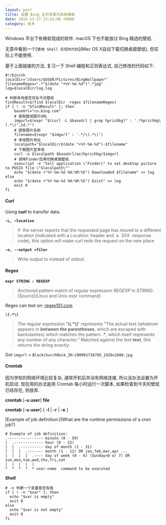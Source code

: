 ```yaml
---
layout: post
title: 设置 Bing 主页背景为系统桌面
date: 2016-11-27 13:41:00 +0800
category: 技术
---
```

Windows 平台下有微软现成的软件.
macOS 下也不能放过 Bing 精选的壁纸.

无意中看到一个[`使用 Shell 实现的代码`](Mac OS X自动下载切换桌面壁纸), 但实际上不能使用.

基于上面链接的方法, 复习一下 Shell 编程和正则表达式, 自己修改的代码如下:

```Shell
#!/bin/sh
localDir="/Users/$USER/Pictures/BingWallpaper"
filenameRegex=".*"$(date "+%Y-%m-%d")".*jpg"
log=$localDir/log.log

# 判断本地是否存在今日壁纸
findResult=$(find $localDir -regex $filenameRegex)
if [ ! -n "$findResult" ]; then
    baseUrl="cn.bing.com"
    # 提取壁纸图片URL
    imgurl=$(expr "$(curl -L $baseUrl | grep hprichbg)" : '.*hprichbg\(.*\)",id.*')
    # 提取图片名称
    filename=$(expr "$imgurl" : '.*/\(.*\)')
    # 本地图片地址
    localpath="$localDir/$(date "+%Y-%m-%d")-$filename"
    # 下载图片至本地
    curl -o $localpath $baseUrl/az/hprichbg/$imgurl
    # 调用Finder应用切换桌面壁纸
    osascript -e "tell application \"Finder\" to set desktop picture to POSIX file \"$localpath\""
    echo "$(date +"%Y-%m-%d %H:%M:%S") Downloaded $filename" >> log
else
    echo "$(date +"%Y-%m-%d %H:%M:%S") Exist" >> log
    exit 0
fi
```

#### Curl

Using **curl** to transfer data.

**`-L, —location`**

> If  the server reports that the requested page has moved to a different location (indicated with a Location: header and  a  3XX  response code), this option will make curl redo the request on the new place

**`-o, --output <file>`**

> Write output to <file> instead of stdout.

#### Regex

**`expr STRING : REGEXP`**

> Anchored pattern match of regular expression *REGEXP* in *STRING*. [Source](Linux and Unix expr command)

Regex can test on: [regex101.com](Regex101)

**`\(.*\)`**

> The regular expression **'\\(.*\\)'** represents "The actual text (whatever appears in **between the parentheses**, which are escaped with backslashes) which matches the pattern **.\***, which itself represents any number of any character." Matched against the text **text**, this returns the string exactly:

Got `imgurl` = `BlackchurchRock_ZH-CN9991716795_1920x1080.jpg`

#### Crontab

因为学校的网络环境比较复杂, 通常开机后并没有网络连接, 所以没办法设置为开机启动. 现在用的办法是用 Crontab 每小时运行一次脚本, 如果检查到今天的壁纸已经存在, 则放弃.

**crontab** [**-u** **user**] **file**

**crontab** [**-u** **user**] { **-l** | **-r** | **-e** }

[Example of job definition:](What are the runtime permissions of a cron job?)

```shell
# Example of job definition:
.---------------- minute (0 - 59)
|  .------------- hour (0 - 23)
|  |  .---------- day of month (1 - 31)
|  |  |  .------- month (1 - 12) OR jan,feb,mar,apr ...
|  |  |  |  .---- day of week (0 - 6) (Sunday=0 or 7) OR sun,mon,tue,wed,thu,fri,sat
|  |  |  |  |
*  *  *  *  * user-name  command to be executed
```

**Shell**

```shell
# -n 判断一个变量是否有值
if [ ! -n "$var" ]; then
  echo "$var is empty"
  exit 0
else
  echo "$var is not empty"
  exit 0
fi
```


[Mac OS X自动下载切换桌面壁纸]:http://www.cnblogs.com/feiqihang/p/5076573.html
[curl网站开发指南]:http://www.ruanyifeng.com/blog/2011/09/curl.html
[Linux and Unix expr command]:http://www.computerhope.com/unix/uexpr.htm
[Regex101]:https://regex101.com
[What are the runtime permissions of a cron job?]:http://unix.stackexchange.com/questions/81805/what-are-the-runtime-permissions-of-a-cron-job
[How to Display (List) All Jobs in Cron / Crontab]:https://www.liquidweb.com/kb/how-to-display-list-all-jobs-in-cron-crontab/
